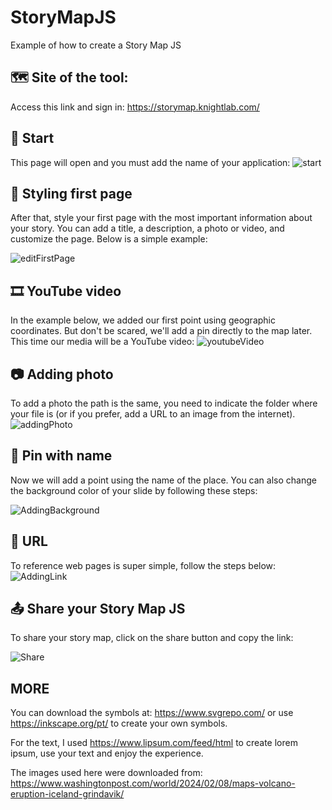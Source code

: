 # StoryMapJS
Example of how to create a Story Map JS

## 🗺 Site of the tool:

Access this link and sign in: https://storymap.knightlab.com/

## 🚀 Start
This page will open and you must add the name of your application:
![start](https://github.com/jessicauchoa01/StoryMapJS/assets/75124373/b4b0fa7e-cbc6-4ba9-861b-86964d57f1ff)

## 🎨 Styling first page
After that, style your first page with the most important information about your story. You can add a title, a description, a photo or video, and customize the page. Below is a simple example:

![editFirstPage](https://github.com/jessicauchoa01/StoryMapJS/assets/75124373/d7c5341e-e256-440e-ac2f-bf445d52d001)

## 🎞 YouTube video
In the example below, we added our first point using geographic coordinates. But don't be scared, we'll add a pin directly to the map later. This time our media will be a YouTube video:
![youtubeVideo](https://github.com/jessicauchoa01/StoryMapJS/assets/75124373/8b3633a3-d99f-4306-8baf-1500b4c9cb0c)

## 📷 Adding photo
To add a photo the path is the same, you need to indicate the folder where your file is (or if you prefer, add a URL to an image from the internet).
![addingPhoto](https://github.com/jessicauchoa01/StoryMapJS/assets/75124373/629cbe25-4f7d-425b-9cc8-30ff9f820841)

## 📍 Pin with name
Now we will add a point using the name of the place. You can also change the background color of your slide by following these steps:

![AddingBackground](https://github.com/jessicauchoa01/StoryMapJS/assets/75124373/773439be-0d9f-431e-81c8-0070ae6d6e57)

## 🔗 URL
To reference web pages is super simple, follow the steps below:
![AddingLink](https://github.com/jessicauchoa01/StoryMapJS/assets/75124373/4c8010a7-4343-47bd-9f32-6828fe05b2ee)

## 📤 Share your Story Map JS

To share your story map, click on the share button and copy the link:

![Share](https://github.com/jessicauchoa01/StoryMapJS/assets/75124373/50b2bc41-7fb1-4174-91e3-1eb3fdf6541e)

## MORE

You can download the symbols at: https://www.svgrepo.com/ or use https://inkscape.org/pt/ to create your own symbols.

For the text, I used https://www.lipsum.com/feed/html to create lorem ipsum, use your text and enjoy the experience.

The images used here were downloaded from: https://www.washingtonpost.com/world/2024/02/08/maps-volcano-eruption-iceland-grindavik/
